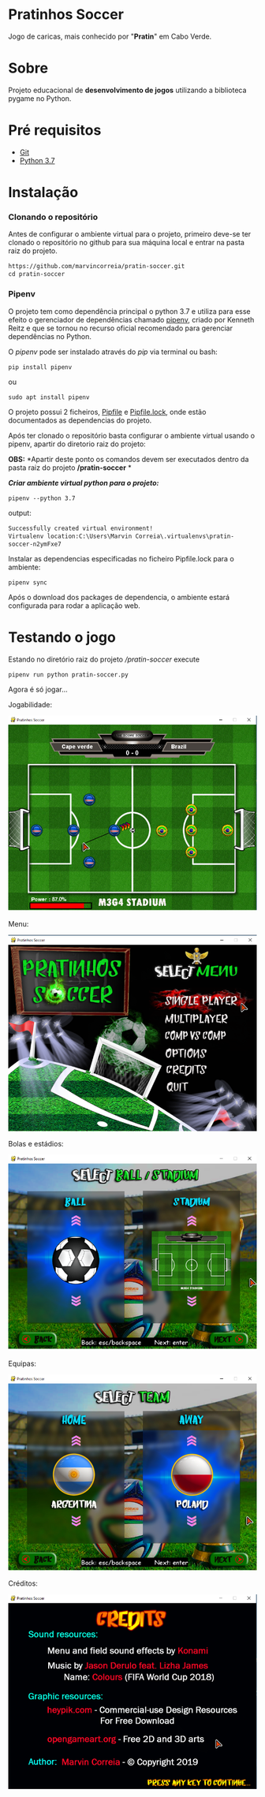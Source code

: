 # Pratinhos Soccer

Jogo de caricas, mais conhecido por "**Pratin**" em Cabo Verde.

# Sobre
Projeto educacional de **desenvolvimento de jogos** utilizando a
biblioteca pygame no Python.

# Pré requisitos

- [Git](https://git-scm.com/)
- [Python 3.7](https://www.python.org/downloads/release/python-370/)

# Instalação

### Clonando o repositório ###
Antes de configurar o ambiente virtual para o projeto, primeiro deve-se ter clonado
o repositório no github para sua máquina local e entrar na pasta raiz do projeto.

```
https://github.com/marvincorreia/pratin-soccer.git
cd pratin-soccer
```

### Pipenv ###
O projeto tem como dependência principal o python 3.7
 e utiliza para esse efeito o gerenciador de dependências chamado [pipenv](https://pypi.org/project/pipenv/),
criado por Kenneth Reitz e que se tornou no recurso oficial recomendado para 
gerenciar dependências no Python.

O *pipenv* pode ser instalado através do *pip* via terminal ou bash:

```
pip install pipenv
``` 
ou 
```
sudo apt install pipenv
```

O projeto possui 2 ficheiros, [Pipfile](https://github.com/marvincorreia/pratin-soccer/blob/master/Pipfile) 
e [Pipfile.lock](https://github.com/marvincorreia/pratin-soccer/blob/master/Pipfile.lock),
onde estão documentados as dependencias do projeto.

Após ter clonado o repositório basta configurar o ambiente virtual usando o pipenv,
apartir do diretorio raiz do projeto:

**OBS:** *Apartir deste ponto os comandos devem ser executados dentro da pasta raiz do projeto **/pratin-soccer** *

***Criar ambiente virtual python para o projeto:***
 
```
pipenv --python 3.7
```

output:

```
Successfully created virtual environment!
Virtualenv location:C:\Users\Marvin Correia\.virtualenvs\pratin-soccer-n2ymFxe7
```

Instalar as dependencias especificadas no ficheiro Pipfile.lock para o ambiente:

```
pipenv sync
```

Após o download dos packages de dependencia, o ambiente estará configurada para rodar
a aplicação web.

# Testando o jogo
Estando no diretório raiz do projeto */pratin-soccer* execute
```
pipenv run python pratin-soccer.py
```
Agora é só jogar...

Jogabilidade:

![Game Play](https://github.com/marvincorreia/pratin-soccer/blob/master/data/game_play/gameplay.png)

Menu:

![Menu](https://github.com/marvincorreia/pratin-soccer/blob/master/data/game_play/menu.png)

Bolas e estádios:

![Ball-Stadium](https://github.com/marvincorreia/pratin-soccer/blob/master/data/game_play/ball-stadium.png)

Equipas:

![Teams](https://github.com/marvincorreia/pratin-soccer/blob/master/data/game_play/team.png)

Créditos:

![Credits](https://github.com/marvincorreia/pratin-soccer/blob/master/data/game_play/credits.png)


